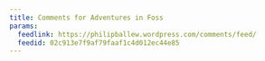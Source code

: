 ```yaml
---
title: Comments for Adventures in Foss
params:
  feedlink: https://philipballew.wordpress.com/comments/feed/
  feedid: 02c913e7f9af79faaf1c4d012ec44e85
---
```

